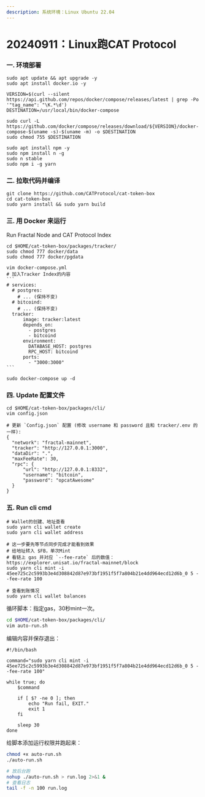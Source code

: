 ```yaml
---
description: 系统环境：Linux Ubuntu 22.04
---
```


# 20240911：Linux跑CAT Protocol

### 一. 环境部署

```shell
sudo apt update && apt upgrade -y
sudo apt install docker.io -y

VERSION=$(curl --silent https://api.github.com/repos/docker/compose/releases/latest | grep -Po '"tag_name": "\K.*\d')
DESTINATION=/usr/local/bin/docker-compose

sudo curl -L https://github.com/docker/compose/releases/download/${VERSION}/docker-compose-$(uname -s)-$(uname -m) -o $DESTINATION
sudo chmod 755 $DESTINATION

sudo apt install npm -y
sudo npm install n -g
sudo n stable
sudo npm i -g yarn
```

### 二. 拉取代码并编译

```shell
git clone https://github.com/CATProtocol/cat-token-box
cd cat-token-box
sudo yarn install && sudo yarn build
```

### 三. 用 Docker 来运行

Run Fractal Node and CAT Protocol Index

````shell
cd $HOME/cat-token-box/packages/tracker/
sudo chmod 777 docker/data
sudo chmod 777 docker/pgdata

vim docker-compose.yml
# 加入Tracker Index的内容
```
# services:
  # postgres:
    # ... (保持不变)
  # bitcoind:
    # ... (保持不变)
  tracker:
      image: tracker:latest
      depends_on:
        - postgres
        - bitcoind
      environment:
        DATABASE_HOST: postgres
        RPC_HOST: bitcoind
      ports:
        - "3000:3000"
```

sudo docker-compose up -d
````

### 四. Update 配置文件

```shell
cd $HOME/cat-token-box/packages/cli/
vim config.json

# 更新 `Config.json` 配置 (修改 username 和 password 且和 tracker/.env 的一样):
{
  "network": "fractal-mainnet",
  "tracker": "http://127.0.0.1:3000",
  "dataDir": ".",
  "maxFeeRate": 30,
  "rpc": {
      "url": "http://127.0.0.1:8332",
      "username": "bitcoin",
      "password": "opcatAwesome"
  }
}
```

### 五. Run cli cmd

```shell
# Wallet的创建、地址查看
sudo yarn cli wallet create
sudo yarn cli wallet address

# 这一步要先等节点同步完成才能看到效果
# 给地址转入 $FB，单次Mint
# 看链上 gas 并对应 `--fee-rate` 后的数值： https://explorer.unisat.io/fractal-mainnet/block
sudo yarn cli mint -i 45ee725c2c5993b3e4d308842d87e973bf1951f5f7a804b21e4dd964ecd12d6b_0 5 --fee-rate 100

# 查看到账情况
sudo yarn cli wallet balances
```

循环脚本：指定gas，30秒mint一次。

```sh
cd $HOME/cat-token-box/packages/cli/
vim auto-run.sh
```

编辑内容并保存退出：

```shell
#!/bin/bash

command="sudo yarn cli mint -i 45ee725c2c5993b3e4d308842d87e973bf1951f5f7a804b21e4dd964ecd12d6b_0 5 --fee-rate 100"

while true; do
    $command

    if [ $? -ne 0 ]; then
        echo "Run fail, EXIT."
        exit 1
    fi

    sleep 30
done
```

给脚本添加运行权限并跑起来：

```sh
chmod +x auto-run.sh
./auto-run.sh

# 放后台跑
nohup ./auto-run.sh > run.log 2>&1 &
# 查看日志
tail -f -n 100 run.log
```



